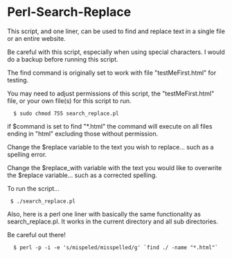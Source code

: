 # Perl-Search-Replace

This script, and one liner, can be used to find and replace text in a single file or an entire website.

Be careful with this script, especially when using special characters. I would do a backup before running this script.

The find command is originally set to work with file "testMeFirst.html" for testing.

You may need to adjust permissions of this script, the "testMeFirst.html" file, or your own file(s) for this script to run.

      $ sudo chmod 755 search_replace.pl

if $command is set to find "*.html" the command will execute on all files ending in "html"  excluding those without permission.

Change the $replace variable to the text you wish to replace... such as a spelling error.

Change the $replace_with variable with the text you would like to overwrite the $replace variable... such as a corrected spelling.

To run the script...
            
     $ ./search_replace.pl

Also, here is a perl one liner with basically the same functionality as search_replace.pl. It works in the current directory and all sub directories.

Be careful out there!
     
      $ perl -p -i -e 's/mispeled/misspelled/g' `find ./ -name "*.html"`
